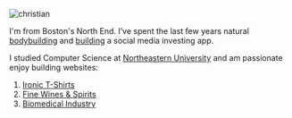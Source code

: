 ![christian](https://raw.githubusercontent.com/chris-cattz-22/chris-cattz-22.github.io/49e0ee6ddbe73bc8bede45f61b4380a90becdba9/me.jpeg)

I'm from Boston's North End. I’ve spent the last few years natural [bodybuilding](https://www.instagram.com/zorbbrah/) and [building](https://gethype.webflow.io/) a social media investing app. 

I studied Computer Science at [Northeastern University](https://huntnewsnu.com/74975/campus/northeastern-undergraduate-applications-surge-breaking-record-2024/#:~:text=According%20to%20NGN%2C%20the%20number,is%20also%20expected%20to%20drop.) and am passionate enjoy building websites:
1. [Ironic T-Shirts](https://vril.shop/)
2. [Fine Wines & Spirits](https://deec90-17.myshopify.com/)
3. [Biomedical Industry](https://www.ais-imaging.com/)
